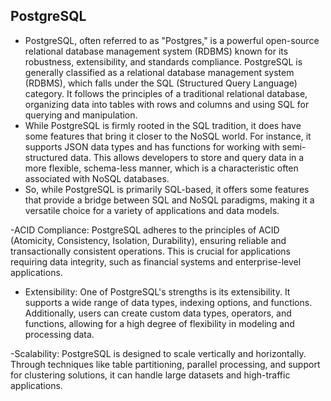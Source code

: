 ## PostgreSQL
- PostgreSQL, often referred to as "Postgres," is a powerful open-source relational database management system (RDBMS) known for its robustness, extensibility, and standards compliance. PostgreSQL is generally classified as a relational database management system (RDBMS), which falls under the SQL (Structured Query Language) category. It follows the principles of a traditional relational database, organizing data into tables with rows and columns and using SQL for querying and manipulation.
- While PostgreSQL is firmly rooted in the SQL tradition, it does have some features that bring it closer to the NoSQL world. For instance, it supports JSON data types and has functions for working with semi-structured data. This allows developers to store and query data in a more flexible, schema-less manner, which is a characteristic often associated with NoSQL databases.
- So, while PostgreSQL is primarily SQL-based, it offers some features that provide a bridge between SQL and NoSQL paradigms, making it a versatile choice for a variety of applications and data models. 

-ACID Compliance:
PostgreSQL adheres to the principles of ACID (Atomicity, Consistency, Isolation, Durability), ensuring reliable and transactionally consistent operations. This is crucial for applications requiring data integrity, such as financial systems and enterprise-level applications.

- Extensibility:
One of PostgreSQL's strengths is its extensibility. It supports a wide range of data types, indexing options, and functions. Additionally, users can create custom data types, operators, and functions, allowing for a high degree of flexibility in modeling and processing data.

-Scalability:
PostgreSQL is designed to scale vertically and horizontally. Through techniques like table partitioning, parallel processing, and support for clustering solutions, it can handle large datasets and high-traffic applications.
